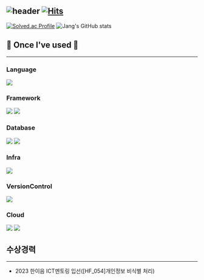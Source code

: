 ![header](https://capsule-render.vercel.app/api?type=rounded&color=timeGradient&text=Welcome%20to%20Jang's%20GitHub%20&animation=twinkling&fontSize=40&fontAlignY=50&fontAlign=50&height=180)
[![Hits](https://hits.seeyoufarm.com/api/count/incr/badge.svg?url=https%3A%2F%2Fgithub.com%2FkyounghunJang&count_bg=%2364C918&title_bg=%23555555&icon=&icon_color=%23E70000&title=hits&edge_flat=false)](https://hits.seeyoufarm.com)
</br>
--- 
[![Solved.ac Profile](http://mazassumnida.wtf/api/v2/generate_badge?boj=matkimchi)](https://solved.ac/matkimchi/)
![Jang's GitHub stats](https://github-readme-stats.vercel.app/api?username=kyounghunjang&include_all_commits=true&show_icons=true&theme=onedark)
## 🔨 Once I've used 🔨
---
### Language
<div>
  <img src="https://img.shields.io/badge/Python-3776AB?style=for-the-badge&logo=Python&logoColor=white">
</div>

### Framework
<div>
  <img src="https://img.shields.io/badge/apache spark-E25A1C?style=for-the-badge&logo=apache spark&logoColor=black">
  <img src="https://img.shields.io/badge/apache kafka-E25A1C?style=for-the-badge&logo=apache kafka&logoColor=black">
</div>

### Database
<div>
  <img src="https://img.shields.io/badge/PostgreSQL-4169E1?style=for-the-badge&logo=PostgreSQL&logoColor=black">
  <img src="https://img.shields.io/badge/Mysql-4479A1?style=for-the-badge&logo=Mysql&logoColor=black">
</div>

### Infra
<div>
  <img src="https://img.shields.io/badge/Docker-2496ED?style=for-the-badge&logo=Docker&logoColor=white">
</div>

### VersionControl
<div>
  <img src="https://img.shields.io/badge/Github-2496ED?style=for-the-badge&logo=Github&logoColor=white">
</div>

### Cloud
<div>
  <img src="https://img.shields.io/badge/AMAZON EC2-FF9900?style=for-the-badge&logo=AMAZON EC2&logoColor=white">
  <img src="https://img.shields.io/badge/AWS lambda-FF9900?style=for-the-badge&logo=AWS lambda&logoColor=white">
</div>


## 수상경력
---
- 2023 한이음 ICT멘토링 입선([HF_054]개인정보 비식별 처리)
